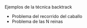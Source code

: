Ejemplos de la técnica backtrack 
  * Problema del recorrido del caballo
  * Problema de las N reinas

